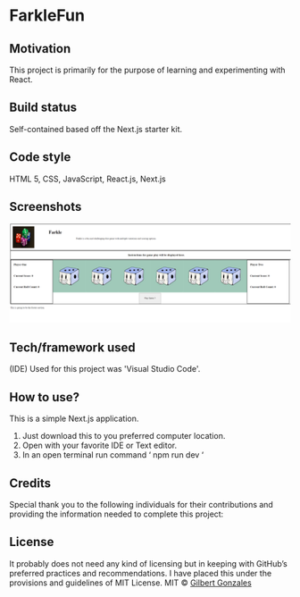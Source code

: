 # FarkleFun
## Motivation
This project is primarily for the purpose of learning and experimenting with React. 
## Build status
Self-contained based off the Next.js starter kit. 
## Code style
HTML 5, CSS, JavaScript, React.js, Next.js
## Screenshots
![](./public/images/farklefun.png)
## Tech/framework used
(IDE) Used for this project was 'Visual Studio Code'.
## How to use?
This is a simple Next.js application. 
1.	Just download this to you preferred computer location.  
2.	Open with your favorite IDE or Text editor.
3.	In an open terminal run command ‘ npm run dev ‘
## Credits
Special thank you to the following individuals for their contributions and providing the information needed to complete this project:  

## License
It probably does not need any kind of licensing but in keeping with GitHub’s preferred practices and recommendations. I have placed this under the provisions and guidelines of MIT License. 
MIT © [Gilbert Gonzales]()
